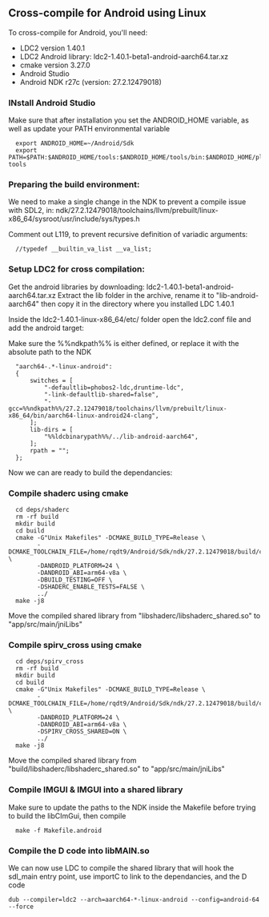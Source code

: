 ## Cross-compile for Android using Linux
To cross-compile for Android, you'll need:
* LDC2 version 1.40.1
* LDC2 Android library: ldc2-1.40.1-beta1-android-aarch64.tar.xz
* cmake version 3.27.0
* Android Studio
* Android NDK r27c (version: 27.2.12479018)

### INstall Android Studio

Make sure that after installation you set the ANDROID_HOME variable, as well as update your PATH environmental variable
```
  export ANDROID_HOME=~/Android/Sdk
  export PATH=$PATH:$ANDROID_HOME/tools:$ANDROID_HOME/tools/bin:$ANDROID_HOME/platform-tools
```

### Preparing the build environment:
We need to make a single change in the NDK to prevent a compile issue with SDL2, in:
ndk/27.2.12479018/toolchains/llvm/prebuilt/linux-x86_64/sysroot/usr/include/sys/types.h

Comment out L119, to prevent recursive definition of variadic arguments:
```
  //typedef __builtin_va_list __va_list;
```

### Setup LDC2 for cross compilation:

Get the android libraries by downloading: ldc2-1.40.1-beta1-android-aarch64.tar.xz
Extract the lib folder in the archive, rename it to "lib-android-aarch64" then copy it in the directory where you installed LDC 1.40.1

Inside the ldc2-1.40.1-linux-x86_64/etc/ folder open the ldc2.conf file and add the android target:

Make sure the %%ndkpath%% is either defined, or replace it with the absolute path to the NDK

```
  "aarch64-.*-linux-android":
  {
      switches = [
          "-defaultlib=phobos2-ldc,druntime-ldc",
          "-link-defaultlib-shared=false",
          "-gcc=%%ndkpath%%/27.2.12479018/toolchains/llvm/prebuilt/linux-x86_64/bin/aarch64-linux-android24-clang",
      ];
      lib-dirs = [
          "%%ldcbinarypath%%/../lib-android-aarch64",
      ];
      rpath = "";
  };
```

Now we can are ready to build the dependancies:

### Compile shaderc using cmake
```
  cd deps/shaderc
  rm -rf build
  mkdir build
  cd build
  cmake -G"Unix Makefiles" -DCMAKE_BUILD_TYPE=Release \
        -DCMAKE_TOOLCHAIN_FILE=/home/rqdt9/Android/Sdk/ndk/27.2.12479018/build/cmake/android.toolchain.cmake \
        -DANDROID_PLATFORM=24 \
        -DANDROID_ABI=arm64-v8a \
        -DBUILD_TESTING=OFF \
        -DSHADERC_ENABLE_TESTS=FALSE \
        ../
  make -j8
```

Move the compiled shared library from "libshaderc/libshaderc_shared.so" to "app/src/main/jniLibs"

### Compile spirv_cross using cmake
```
  cd deps/spirv_cross
  rm -rf build
  mkdir build
  cd build
  cmake -G"Unix Makefiles" -DCMAKE_BUILD_TYPE=Release \
        -DCMAKE_TOOLCHAIN_FILE=/home/rqdt9/Android/Sdk/ndk/27.2.12479018/build/cmake/android.toolchain.cmake \
        -DANDROID_PLATFORM=24 \
        -DANDROID_ABI=arm64-v8a \
        -DSPIRV_CROSS_SHARED=ON \
        ../
  make -j8
```
Move the compiled shared library from "build/libshaderc/libshaderc_shared.so" to "app/src/main/jniLibs"

### Compile IMGUI & IMGUI into a shared library
Make sure to update the paths to the NDK inside the Makefile before trying to build the libCImGui, then compile
```
  make -f Makefile.android
```

### Compile the D code into libMAIN.so
We can now use LDC to compile the shared library that will hook the sdl_main entry point, use importC to link to the dependancies, and the D code
```
dub --compiler=ldc2 --arch=aarch64-*-linux-android --config=android-64 --force
```


